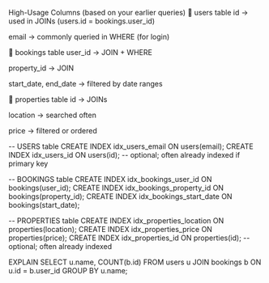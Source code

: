 
 High-Usage Columns (based on your earlier queries)
🔹 users table
id → used in JOINs (users.id = bookings.user_id)

email → commonly queried in WHERE (for login)

🔹 bookings table
user_id → JOIN + WHERE

property_id → JOIN

start_date, end_date → filtered by date ranges

🔹 properties table
id → JOINs

location → searched often

price → filtered or ordered



-- USERS table
CREATE INDEX idx_users_email ON users(email);
CREATE INDEX idx_users_id ON users(id);  -- optional; often already indexed if primary key

-- BOOKINGS table
CREATE INDEX idx_bookings_user_id ON bookings(user_id);
CREATE INDEX idx_bookings_property_id ON bookings(property_id);
CREATE INDEX idx_bookings_start_date ON bookings(start_date);

-- PROPERTIES table
CREATE INDEX idx_properties_location ON properties(location);
CREATE INDEX idx_properties_price ON properties(price);
CREATE INDEX idx_properties_id ON properties(id);  -- optional; often already indexed



EXPLAIN
SELECT 
  u.name, COUNT(b.id)
FROM users u
JOIN bookings b ON u.id = b.user_id
GROUP BY u.name;

